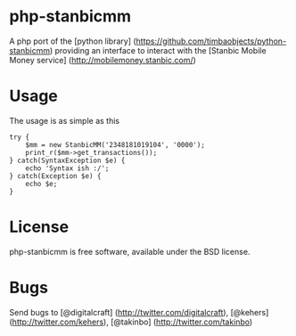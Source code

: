 php-stanbicmm
================

A php port of the [python library] (https://github.com/timbaobjects/python-stanbicmm) providing an interface to interact with the [Stanbic Mobile Money service] (http://mobilemoney.stanbic.com/)

Usage
=====

The usage is as simple as this

	try {
		$mm = new StanbicMM('2348181019104', '0000');
		print_r($mm->get_transactions());
	} catch(SyntaxException $e) {
		echo 'Syntax ish :/';
	} catch(Exception $e) {
		echo $e;
	}

License
=======

php-stanbicmm is free software, available under the BSD license.

Bugs
============

Send bugs to [@digitalcraft] (http://twitter.com/digitalcraft), [@kehers] (http://twitter.com/kehers), [@takinbo] (http://twitter.com/takinbo)